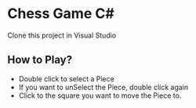 # Chess Game C#
Clone this project in Visual Studio

## How to Play?
- Double click to select a Piece
- If you want to unSelect the Piece, double click again
- Click to the square you want to move the Piece to.

